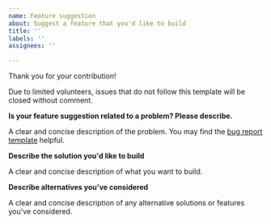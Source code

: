```yaml
---
name: Feature suggestion
about: Suggest a feature that you'd like to build
title: ''
labels: ''
assignees: ''

---
```


Thank you for your contribution!

Due to limited volunteers, issues that do not follow this template will be
closed without comment.

**Is your feature suggestion related to a problem? Please describe.**

A clear and concise description of the problem. You may find the
[bug report template](https://github.com/paper-trail-gem/paper_trail/blob/master/.github/ISSUE_TEMPLATE/bug-report.md)
helpful.

**Describe the solution you'd like to build**

A clear and concise description of what you want to build.

**Describe alternatives you've considered**

A clear and concise description of any alternative solutions or features you've
considered.
